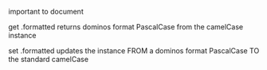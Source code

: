 important to document 

get .formatted returns dominos format PascalCase from the camelCase instance

set .formatted updates the instance FROM a dominos format PascalCase TO the standard camelCase
